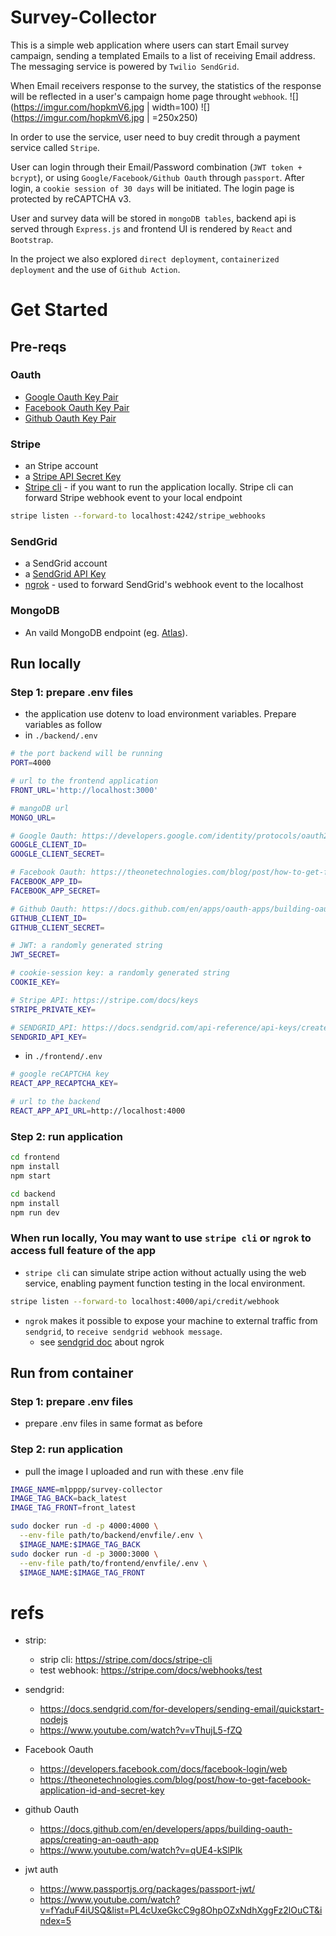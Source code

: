 # Survey-Collector

This is a simple web application where users can start Email survey campaign, sending a templated Emails to a list of receiving Email address. The messaging service is powered by `Twilio SendGrid`.

When Email receivers response to the survey, the statistics of the response will be reflected in a user's campaign home page throught `webhook`.
![](https://imgur.com/hopkmV6.jpg | width=100)
![](https://imgur.com/hopkmV6.jpg | =250x250)

In order to use the service, user need to buy credit through a payment service called `Stripe`.

User can login through their Email/Password combination (`JWT token + bcrypt`), or using `Google/Facebook/Github Oauth` through `passport`. After login, a `cookie session of 30 days` will be initiated. The login page is protected by reCAPTCHA v3.

User and survey data will be stored in `mongoDB tables`, backend api is served through `Express.js` and frontend UI is rendered by `React` and `Bootstrap`.

In the project we also explored `direct deployment`, `containerized deployment` and the use of `Github Action`.

# Get Started

## Pre-reqs

### Oauth

- [Google Oauth Key Pair](https://developers.google.com/identity/protocols/oauth2)
- [Facebook Oauth Key Pair](https://theonetechnologies.com/blog/post/how-to-get-facebook-application-id-and-secret-key)
- [Github Oauth Key Pair](https://docs.github.com/en/apps/oauth-apps/building-oauth-apps/creating-an-oauth-app)

### Stripe

- an Stripe account
- a [Stripe API Secret Key](https://support.stripe.com/questions/locate-api-keys-in-the-dashboard)
- [Stripe cli](https://stripe.com/docs/stripe-cli) - if you want to run the application locally. Stripe cli can forward Stripe webhook event to your local endpoint

```bash
stripe listen --forward-to localhost:4242/stripe_webhooks
```

### SendGrid

- a SendGrid account
- a [SendGrid API Key](https://docs.gravityforms.com/sendgrid-api-key/#:~:text=Log%20into%20your%20SendGrid%20account,create%20a%20new%20API%20key.)
- [ngrok](https://ngrok.com/docs/getting-started/) - used to forward SendGrid's webhook event to the localhost

### MongoDB

- An vaild MongoDB endpoint (eg. [Atlas](https://www.mongodb.com/atlas)).

## Run locally

### Step 1: prepare .env files

- the application use dotenv to load environment variables. Prepare variables as follow
- in `./backend/.env`

```bash
# the port backend will be running
PORT=4000

# url to the frontend application
FRONT_URL='http://localhost:3000'

# mangoDB url
MONGO_URL=

# Google Oauth: https://developers.google.com/identity/protocols/oauth2
GOOGLE_CLIENT_ID=
GOOGLE_CLIENT_SECRET=

# Facebook Oauth: https://theonetechnologies.com/blog/post/how-to-get-facebook-application-id-and-secret-key
FACEBOOK_APP_ID=
FACEBOOK_APP_SECRET=

# Github Oauth: https://docs.github.com/en/apps/oauth-apps/building-oauth-apps/creating-an-oauth-app
GITHUB_CLIENT_ID=
GITHUB_CLIENT_SECRET=

# JWT: a randomly generated string
JWT_SECRET=

# cookie-session key: a randomly generated string
COOKIE_KEY=

# Stripe API: https://stripe.com/docs/keys
STRIPE_PRIVATE_KEY=

# SENDGRID_API: https://docs.sendgrid.com/api-reference/api-keys/create-api-keys
SENDGRID_API_KEY=
```

- in `./frontend/.env`

```bash
# google reCAPTCHA key
REACT_APP_RECAPTCHA_KEY=

# url to the backend
REACT_APP_API_URL=http://localhost:4000

```

### Step 2: run application

```bash
cd frontend
npm install
npm start

cd backend
npm install
npm run dev
```

### When run locally, You may want to use `stripe cli` or `ngrok` to access full feature of the app

- `stripe cli` can simulate stripe action without actually using the web service, enabling payment function testing in the local environment.

```bash
stripe listen --forward-to localhost:4000/api/credit/webhook
```

- `ngrok` makes it possible to expose your machine to external traffic from `sendgrid`, to `receive sendgrid webhook message`.
  - see [sendgrid doc](https://ngrok.com/docs) about ngrok

## Run from container

### Step 1: prepare .env files

- prepare .env files in same format as before

### Step 2: run application

- pull the image I uploaded and run with these .env file

```bash
IMAGE_NAME=mlpppp/survey-collector
IMAGE_TAG_BACK=back_latest
IMAGE_TAG_FRONT=front_latest

sudo docker run -d -p 4000:4000 \
  --env-file path/to/backend/envfile/.env \
  $IMAGE_NAME:$IMAGE_TAG_BACK
sudo docker run -d -p 3000:3000 \
  --env-file path/to/frontend/envfile/.env \
  $IMAGE_NAME:$IMAGE_TAG_FRONT
```

# refs

- strip:

  - strip cli: https://stripe.com/docs/stripe-cli
  - test webhook: https://stripe.com/docs/webhooks/test

- sendgrid:
  - https://docs.sendgrid.com/for-developers/sending-email/quickstart-nodejs
  - https://www.youtube.com/watch?v=vThujL5-fZQ
- Facebook Oauth
  - https://developers.facebook.com/docs/facebook-login/web
  - https://theonetechnologies.com/blog/post/how-to-get-facebook-application-id-and-secret-key
- github Oauth
  - https://docs.github.com/en/developers/apps/building-oauth-apps/creating-an-oauth-app
  - https://www.youtube.com/watch?v=qUE4-kSlPIk
- jwt auth
  - https://www.passportjs.org/packages/passport-jwt/
  - https://www.youtube.com/watch?v=fYaduF4iUSQ&list=PL4cUxeGkcC9g8OhpOZxNdhXggFz2lOuCT&index=5
